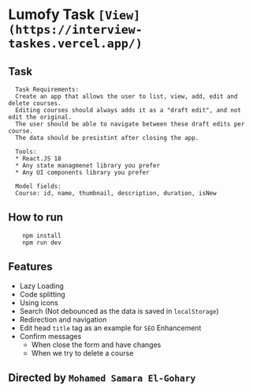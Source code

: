 # Lumofy Task `[View](https://interview-taskes.vercel.app/)`

## Task

```plain
  Task Requirements:
  Create an app that allows the user to list, view, add, edit and delete courses.
  Editing courses should always adds it as a "draft edit", and not edit the original.
  The user should be able to navigate between these draft edits per course.
  The data should be presistint after closing the app.

  Tools:
  * React.JS 18
  * Any state managmenet library you prefer
  * Any UI components library you prefer

  Model fields:
  Course: id, name, thumbnail, description, duration, isNew
```

## How to run

```shell
    npm install
    npm run dev
```

## Features

- Lazy Loading
- Code splitting
- Using icons
- Search (Not debounced as the data is saved in `localStorage`)
- Redirection and navigation
- Edit head `title` tag as an example for `SEO` Enhancement
- Confirm messages
  - When close the form and have changes
  - When we try to delete a course

## Directed by `Mohamed Samara El-Gohary`
